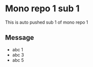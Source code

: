 # Mono repo 1 sub 1

This is auto pushed sub 1 of mono repo 1


## Message

- abc 1
- abc 3
- abc 5

